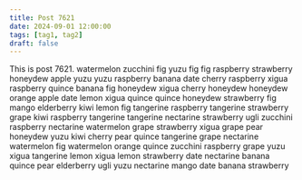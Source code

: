 ```yaml
---
title: Post 7621
date: 2024-09-01 12:00:00
tags: [tag1, tag2]
draft: false
---
```

This is post 7621.
watermelon
zucchini
fig
yuzu
fig
fig
raspberry
strawberry
honeydew
apple
yuzu
yuzu
raspberry
banana
date
cherry
raspberry
xigua
raspberry
quince
banana
fig
honeydew
xigua
cherry
honeydew
honeydew
orange
apple
date
lemon
xigua
quince
quince
honeydew
strawberry
fig
mango
elderberry
kiwi
lemon
fig
tangerine
raspberry
tangerine
strawberry
grape
kiwi
raspberry
tangerine
tangerine
nectarine
strawberry
ugli
zucchini
raspberry
nectarine
watermelon
grape
strawberry
xigua
grape
pear
honeydew
yuzu
kiwi
cherry
pear
quince
tangerine
grape
nectarine
watermelon
fig
watermelon
orange
quince
zucchini
raspberry
grape
yuzu
xigua
tangerine
lemon
xigua
lemon
strawberry
date
nectarine
banana
quince
pear
elderberry
ugli
yuzu
nectarine
mango
date
banana
strawberry
